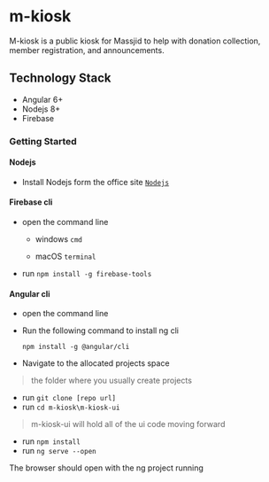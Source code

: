 # m-kiosk
M-kiosk is a public kiosk for Massjid to help with donation collection, member registration, and announcements.

## Technology Stack
- Angular 6+
- Nodejs 8+
- Firebase

### Getting Started
#### Nodejs

 - Install Nodejs form the office site [`Nodejs`](https://nodejs.org/en/)

#### Firebase cli

- open the command line

  - windows `cmd`
  
  - macOS `terminal`
- run `npm install -g firebase-tools`

#### Angular cli

- open the command line
  
- Run the following command to install ng cli
 
  `npm install -g @angular/cli`
  
- Navigate to the allocated projects space 
> the folder where you usually create projects 
- run `git clone [repo url]`
- run `cd m-kiosk\m-kiosk-ui` 

> m-kiosk-ui will hold all of the ui code moving forward
- run `npm install`
- run `ng serve --open`

The browser should open with the ng project running
